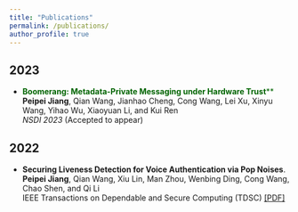 ```yaml
---
title: "Publications"
permalink: /publications/
author_profile: true
---
```

## 2023


* <font color=darkgreen><b>Boomerang: Metadata-Private Messaging under Hardware Trust</b>**</font><br>
**Peipei Jiang**, Qian Wang, Jianhao Cheng, Cong Wang, Lei Xu, Xinyu Wang, Yihao Wu, Xiaoyuan Li, and Kui Ren<br>
<i>NSDI 2023</i> (Accepted to appear)<br>

## 2022

* <b>Securing Liveness Detection for Voice Authentication via Pop Noises</b>.<br>
**Peipei Jiang**, Qian Wang, Xiu Lin, Man Zhou, Wenbing Ding, Cong Wang, Chao Shen, and Qi Li<br>
IEEE Transactions on Dependable and Secure Computing (TDSC) [[PDF]](https://ieeexplore.ieee.org/abstract/document/9744556)<br>


